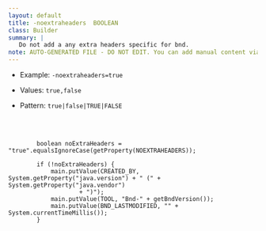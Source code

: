 ```yaml
---
layout: default
title: -noextraheaders  BOOLEAN
class: Builder
summary: |
   Do not add a any extra headers specific for bnd.
note: AUTO-GENERATED FILE - DO NOT EDIT. You can add manual content via same filename in ext folder. 
---
```


- Example: `-noextraheaders=true`

- Values: `true,false`

- Pattern: `true|false|TRUE|FALSE`

<!-- Manual content from: ext/noextraheaders.md --><br /><br />

			boolean noExtraHeaders = "true".equalsIgnoreCase(getProperty(NOEXTRAHEADERS));

			if (!noExtraHeaders) {
				main.putValue(CREATED_BY, System.getProperty("java.version") + " (" + System.getProperty("java.vendor")
						+ ")");
				main.putValue(TOOL, "Bnd-" + getBndVersion());
				main.putValue(BND_LASTMODIFIED, "" + System.currentTimeMillis());
			}
